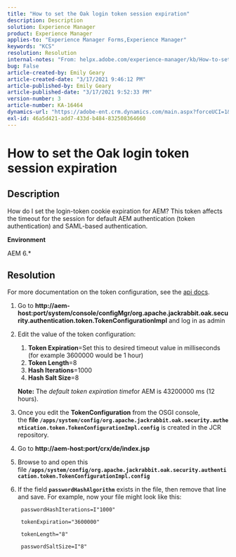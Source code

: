 ```yaml
---
title: "How to set the Oak login token session expiration"
description: Description
solution: Experience Manager
product: Experience Manager
applies-to: "Experience Manager Forms,Experience Manager"
keywords: "KCS"
resolution: Resolution
internal-notes: "From: helpx.adobe.com/experience-manager/kb/How-to-set-token-session-expiration-AEM.html"
bug: False
article-created-by: Emily Geary
article-created-date: "3/17/2021 9:46:12 PM"
article-published-by: Emily Geary
article-published-date: "3/17/2021 9:52:33 PM"
version-number: 3
article-number: KA-16464
dynamics-url: "https://adobe-ent.crm.dynamics.com/main.aspx?forceUCI=1&pagetype=entityrecord&etn=knowledgearticle&id=1f76a130-6a87-eb11-a812-000d3a593216"
exl-id: 46a5d421-add7-433d-b484-832508364660
---
```

# How to set the Oak login token session expiration

## Description

How do I set the login-token cookie expiration for AEM? This token affects the timeout for the session for default AEM authentication (token authentication) and SAML-based authentication.

<b>Environment</b>

AEM 6.\*

## Resolution

For more documentation on the token configuration, see the [api docs](https://jackrabbit.apache.org/oak/docs/apidocs/org/apache/jackrabbit/oak/security/authentication/token/TokenConfigurationImpl.html).

1. Go to <b>http://aem-host:port/system/console/configMgr/org.apache.jackrabbit.oak.security.authentication.token.TokenConfigurationImpl</b> and log in as admin
1. Edit the value of the token configuration:
   1. <b>Token Expiration</b>=Set this to desired timeout value in milliseconds (for example 3600000 would be 1 hour)
   1. <b>Token Length</b>=8
   1. <b>Hash Iterations</b>=1000
   1. <b>Hash Salt Size</b>=8

   <b>Note:</b> The *default token expiration time*for AEM is 43200000 ms (12 hours).

1. Once you edit the <b>TokenConfiguration</b> from the OSGI console, the <b>file `/apps/system/config/org.apache.jackrabbit.oak.security.authentication.token.TokenConfigurationImpl.config`</b> is created in the JCR repository.
1. Go to <b>http://aem-host:port/crx/de/index.jsp</b>
1. Browse to and open this file <b>`/apps/system/config/org.apache.jackrabbit.oak.security.authentication.token.TokenConfigurationImpl.config`</b>
1. If the field <b>`passwordHashAlgorithm`</b> exists in the file, then remove that line and save. For example, now your file might look like this:

   ```
    passwordHashIterations=I"1000"
    
    tokenExpiration="3600000"
    
    tokenLength="8"
    
    passwordSaltSize=I"8"
   ```
